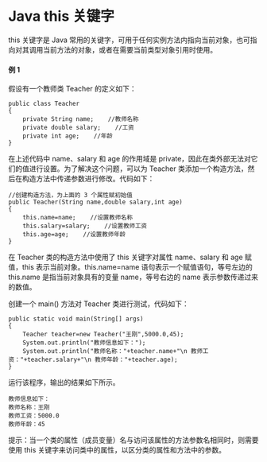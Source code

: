 # Java this 关键字

this 关键字是 Java 常用的关键字，可用于任何实例方法内指向当前对象，也可指向对其调用当前方法的对象，或者在需要当前类型对象引用时使用。

#### 例 1

假设有一个教师类 Teacher 的定义如下：

```
public class Teacher
{
    private String name;    //教师名称
    private double salary;    //工资
    private int age;    //年龄
}
```

在上述代码中 name、salary 和 age 的作用域是 private，因此在类外部无法对它们的值进行设置。为了解决这个问题，可以为 Teacher 类添加一个构造方法，然后在构造方法中传递参数进行修改。代码如下：

```
//创建构造方法，为上面的 3 个属性赋初始值
public Teacher(String name,double salary,int age)
{
    this.name=name;    //设置教师名称
    this.salary=salary;    //设置教师工资
    this.age=age;    //设置教师年龄
}
```

在 Teacher 类的构造方法中使用了 this 关键字对属性 name、salary 和 age 赋值，this 表示当前对象。this.name=name 语句表示一个赋值语句，等号左边的 this.name 是指当前对象具有的变量 name，等号右边的 name 表示参数传递过来的数值。

创建一个 main() 方法对 Teacher 类进行测试，代码如下：

```
public static void main(String[] args)
{
    Teacher teacher=new Teacher("王刚",5000.0,45);
    System.out.println("教师信息如下：");
    System.out.println("教师名称："+teacher.name+"\n 教师工资："+teacher.salary+"\n 教师年龄："+teacher.age);
}
```

运行该程序，输出的结果如下所示。

```
教师信息如下：
教师名称：王刚
教师工资：5000.0
教师年龄：45
```

提示：当一个类的属性（成员变量）名与访问该属性的方法参数名相同时，则需要使用 this 关键字来访问类中的属性，以区分类的属性和方法中的参数。